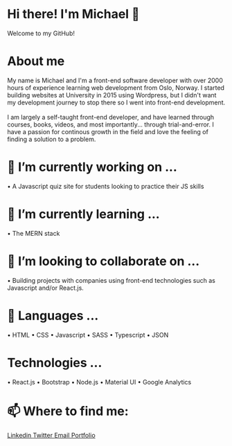 # Hi there! I'm Michael 👋

Welcome to my GitHub!

# About me
My name is Michael and I'm a front-end software developer with over 2000 hours of experience learning web development from Oslo, Norway. I started building websites at University in 2015 using Wordpress, but I didn't want my development journey to stop there so I went into front-end development. <br> <br> I am largely a self-taught front-end developer, and have learned through courses, books, videos, and most importantly... through trial-and-error. 
I have a passion for continous growth in the field and love the feeling of finding a solution to a problem.

# 🔭 I’m currently working on ...
• A Javascript quiz site for students looking to practice their JS skills

# 🌱 I’m currently learning ...
• The MERN stack

# 👯 I’m looking to collaborate on ... 
• Building projects with companies using front-end technologies such as Javascript and/or React.js.

# 🤔 Languages ...
• HTML • CSS • Javascript • SASS • Typescript • JSON

# Technologies ...
• React.js • Bootstrap • Node.js • Material UI • Google Analytics

# 📫 Where to find me:
<a href="https://www.linkedin.com/in/michaelsiddiqi/"> Linkedin </a> <a href="https://twitter.com/DevrMichael"> Twitter </a> <a href="mailto:siddiqimichael@gmail.com"> Email </a> <a href="https://michaelsiddiqi.com/"> Portfolio </a> <br>
